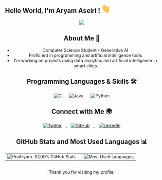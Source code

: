   <h2> Hello World, I'm Aryam Aseiri ! <img src="https://github.com/ABSphreak/ABSphreak/blob/master/gifs/Hi.gif" width="30px"></h2>

<div align="center" width="50">

<img src="https://images.imyfone.com/en/assets/other/ai-tools/ai-gif.png" width="300"/>

##  About Me 🚀
- Computer Science Student - Generative AI 
- Proficient in programming and artificial intelligence tools 
- I'm working on projects using data analytics and artificial intelligence in smart cities 

##  Programming Languages & Skills 🛠️

<p align="center">
    <img src="https://img.icons8.com/color/48/000000/c-programming.png" alt="C" style="margin: 0 10px;"/>
    <img src="https://img.icons8.com/color/48/000000/java-coffee-cup-logo.png" alt="Java" style="margin: 0 10px;"/>
    <img src="https://img.icons8.com/color/48/000000/python.png" alt="Python" style="margin: 0 10px;"/>
</p>

##  Connect with Me 🌍

<div align="center">
    <a href="https://x.com/ill_Ar100?t=rUeGmYjwmyPhpX4SmqGNBA&s=09" target="blank">
        <img src="https://img.icons8.com/fluent/48/000000/twitter.png" alt="Twitter" style="margin: 0 13px;"/>
    </a>
    <a href="https://github.com/ProAryam-X100" target="blank">
        <img src="https://img.icons8.com/fluent/48/000000/github.png" alt="GitHub" style="margin: 0 13px;"/>
    </a>
    <a href="https://www.linkedin.com/in/aryam-aseiri-85561a2a9" target="blank">
        <img src="https://img.icons8.com/fluent/48/000000/linkedin.png" alt="LinkedIn" style="margin: 0 13px;"/>
    </a>
</div>

##  GitHub Stats and Most Used Languages 📊

<table>
  <tr>
    <td style="padding-right: 20px;">
      <img src="https://github-readme-stats.vercel.app/api?username=ProAryam-X100&show_icons=true&theme=dark" alt="ProAryam-X100's GitHub Stats" />
    </td>
    <td>
      <img src="https://github-readme-stats.vercel.app/api/top-langs/?username=ProAryam-X100&theme=dark" alt="Most Used Languages" />
    </td>
  </tr>
</table>





##
 Thank you for visiting my profile!
